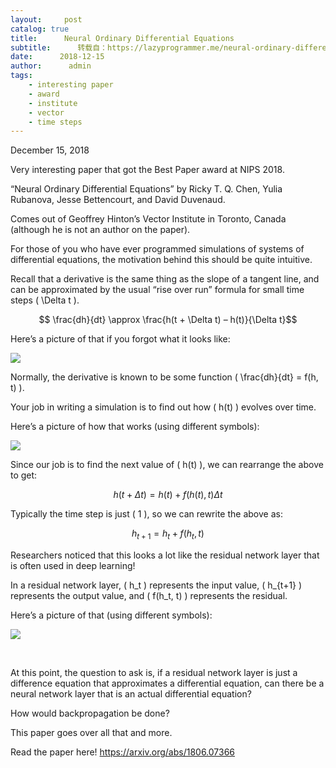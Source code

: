 ```yaml
---
layout:     post
catalog: true
title:      Neural Ordinary Differential Equations
subtitle:      转载自：https://lazyprogrammer.me/neural-ordinary-differential-equations/
date:      2018-12-15
author:      admin
tags:
    - interesting paper
    - award
    - institute
    - vector
    - time steps
---
```


December 15, 2018

Very interesting paper that got the Best Paper award at NIPS 2018.

“Neural Ordinary Differential Equations” by Ricky T. Q. Chen, Yulia Rubanova, Jesse Bettencourt, and David Duvenaud.

Comes out of Geoffrey Hinton’s Vector Institute in Toronto, Canada (although he is not an author on the paper).

For those of you who have ever programmed simulations of systems of differential equations, the motivation behind this should be quite intuitive.

Recall that a derivative is the same thing as the slope of a tangent line, and can be approximated by the usual “rise over run” formula for small time steps \( \Delta t \).

$$ \frac{dh}{dt} \approx \frac{h(t + \Delta t) – h(t)}{\Delta t}$$

Here’s a picture of that if you forgot what it looks like:

![](https://lazyprogrammer.me/wp-content/uploads/2018/12/glIra-300x225.gif)


Normally, the derivative is known to be some function \( \frac{dh}{dt} = f(h, t) \).

Your job in writing a simulation is to find out how \( h(t) \) evolves over time.

Here’s a picture of how that works (using different symbols):

![](https://lazyprogrammer.me/wp-content/uploads/2018/12/EulerMethodGraph2-300x298.png)


Since our job is to find the next value of \( h(t) \), we can rearrange the above to get:

$$ h(t + \Delta t) = h(t) + f(h(t), t) \Delta t $$

Typically the time step is just \( 1 \), so we can rewrite the above as:

$$ h_{t+1} = h_t + f(h_t, t) $$

Researchers noticed that this looks a lot like the residual network layer that is often used in deep learning!

In a residual network layer, \( h_t \) represents the input value, \( h_{t+1} \) represents the output value, and \( f(h_t, t) \) represents the residual.

Here’s a picture of that (using different symbols):

![](https://lazyprogrammer.me/wp-content/uploads/2018/12/1_pUyst_ciesOz_LUg0HocYg-300x176.png)


 

At this point, the question to ask is, if a residual network layer is just a difference equation that approximates a differential equation, can there be a neural network layer that is an actual differential equation?

How would backpropagation be done?

This paper goes over all that and more.

Read the paper here! https://arxiv.org/abs/1806.07366
